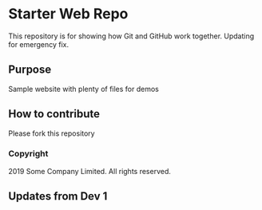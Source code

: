 # Starter Web Repo

This repository is for showing how Git and GitHub work together.
Updating for emergency fix.

## Purpose

Sample website with plenty of files for demos

## How to contribute

Please fork this repository

### Copyright 

2019 Some Company Limited. All rights reserved.

## Updates from Dev 1
